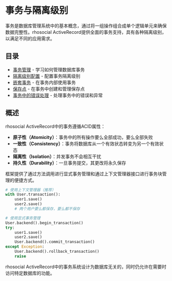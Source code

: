 # 事务与隔离级别

事务是数据库管理系统中的基本概念，通过将一组操作组合成单个逻辑单元来确保数据完整性。rhosocial ActiveRecord提供全面的事务支持，具有各种隔离级别，以满足不同的应用需求。

## 目录

- [事务管理](transaction_management.md) - 学习如何管理数据库事务
- [隔离级别配置](isolation_level_configuration.md) - 配置事务隔离级别
- [嵌套事务](nested_transactions.md) - 在事务内部使用事务
- [保存点](savepoints.md) - 在事务中创建和管理保存点
- [事务中的错误处理](error_handling_in_transactions.md) - 处理事务中的错误和异常

## 概述

rhosocial ActiveRecord中的事务遵循ACID属性：

- **原子性（Atomicity）**：事务中的所有操作要么全部成功，要么全部失败
- **一致性（Consistency）**：事务将数据库从一个有效状态转变为另一个有效状态
- **隔离性（Isolation）**：并发事务不会相互干扰
- **持久性（Durability）**：一旦事务提交，其更改将永久保存

框架提供了通过方法调用进行显式事务管理和通过上下文管理器接口进行事务块管理的便捷方式。

```python
# 使用上下文管理器（推荐）
with User.transaction():
    user1.save()
    user2.save()
    # 两个用户要么都保存，要么都不保存

# 使用显式事务管理
User.backend().begin_transaction()
try:
    user1.save()
    user2.save()
    User.backend().commit_transaction()
except Exception:
    User.backend().rollback_transaction()
    raise
```

rhosocial ActiveRecord中的事务系统设计为数据库无关的，同时仍允许在需要时访问特定数据库的功能。